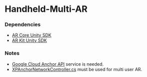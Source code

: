 # Handheld-Multi-AR

### Dependencies 
- <a href = "https://github.com/google-ar/arcore-unity-sdk">AR Core Unity SDK</a>
- <a href = "https://bitbucket.org/Unity-Technologies/unity-arkit-plugin/src/default/">AR Kit Unity SDK</a>

### Notes
- <a href = "https://developers.google.com/ar/develop/unity/cloud-anchors/overview-unity">Google Cloud Anchor API</a> service is needed.  
- <a href = "https://github.com/emrecelik95/Handheld-Multi-AR/blob/master/Assets/HandheldMultiAR/Scripts/XPAnchorNetworkController.cs">XPAnchorNetworkController.cs</a> must be used for multi user AR.
